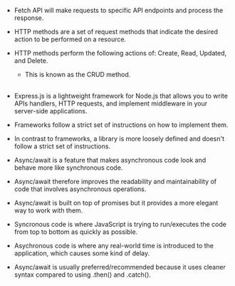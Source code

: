 - <span class="emphasis">Fetch API</span> will make <span class="emphasis">requests</span> to specific API endpoints and process the response.

- HTTP methods are a set of request methods that indicate the desired action to be performed on a resource.

- HTTP methods perform the following actions of: Create, Read, Updated, and Delete.  

    - This is known as the CRUD method.
<br></br>
- Express.js is a lightweight framework for Node.js that allows you to write APIs handlers, HTTP requests, and implement middleware in your server-side applications.

- Frameworks follow a strict set of instructions on how to implement them.

- In contrast to frameworks, a library is more loosely defined and doesn't follow a strict set of instructions.

- Async/await is a feature that makes asynchronous code look and behave more like synchronous code.

- Async/await therefore improves the readability and maintainability of code that involves asynchronous operations.

- Async/await is built on top of promises but it provides a more elegant way to work with them.

- Syncronous code is where JavaScript is trying to run/executes the code from top to bottom as quickly as possible.

- Asychronous code is where any real-world time is introduced to the application, which causes some kind of delay.

- Async/await is usually preferred/recommended because it uses cleaner syntax compared to using .then() and .catch().
